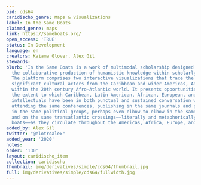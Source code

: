 ```yaml
---
pid: cds64
caridischo_genre: Maps & Visualizations
label: In the Same Boats
claimed_genre: maps
link: https://sameboats.org/
open_access: 'TRUE'
status: In Development
language: en
creators: Kaiama Glover, Alex Gil
stewards: 
blurb: 'In the Same Boats is a work of multimodal scholarship designed to encourage
  the collaborative production of humanistic knowledge within scholarly communities.
  The platform comprises two interactive visualizations that trace the movements of
  significant cultural actors from the Caribbean and wider Americas, Africa, and Europe
  within the 20th century Afro-Atlantic world. It presents opportunities for unearthing
  the extent to which Caribbean, Latin American, African, European, and Afro-American
  intellectuals have been in both punctual and sustained conversation with one another:
  attending the same conferences, publishing in the same journals and presses, active
  in the same political groups, perhaps even elbow-to-elbow in the same Parisian cafés
  and on the same transatlantic crossings––literally and metaphorically in the same
  boats––as they circulate throughout the Americas, Africa, Europe, and beyond.'
added_by: Alex Gil
twitter: "@elotroalex"
added_year: '2020'
notes: 
order: '130'
layout: caridischo_item
collection: caridischo
thumbnail: img/derivatives/simple/cds64/thumbnail.jpg
full: img/derivatives/simple/cds64/fullwidth.jpg
---
```

